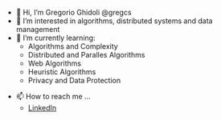 - 👋 Hi, I’m Gregorio Ghidoli @gregcs
- 👀 I’m interested in algorithms, distributed systems and data management
- 🌱 I’m currently learning:
    - Algorithms and Complexity
    - Distributed and Paralles Algorithms
    - Web Algorithms
    - Heuristic Algorithms
    - Privacy and Data Protection
<!-- - 💞️ I’m looking to collaborate on ... --->
- 📫 How to reach me ...
    - [LinkedIn](https://it.linkedin.com/in/gregorio-ghidoli)
<!---
gregcs/gregcs is a ✨ special ✨ repository because its `README.md` (this file) appears on your GitHub profile.
You can click the Preview link to take a look at your changes.
--->
